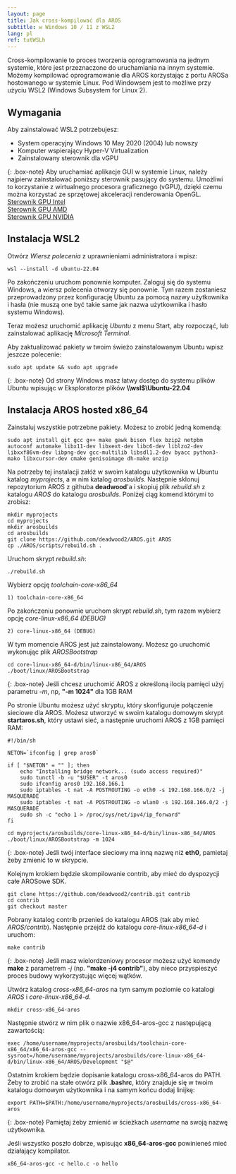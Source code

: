 ```yaml
---
layout: page
title: Jak cross-kompilować dla AROS
subtitle: w Windows 10 / 11 z WSL2
lang: pl
ref: tutWSLh
---
```


Cross-kompilowanie to proces tworzenia oprogramowania na jednym systemie, które jest przeznaczone do uruchamiania na innym systemie. Możemy kompilować oprogramowanie dla AROS korzystając z portu AROSa hostowanego w systemie Linux. Pod Windowsem jest to możliwe przy użyciu WSL2 (Windows Subsystem for Linux 2).

## Wymagania

Aby zainstalować WSL2 potrzebujesz:
- System operacyjny Windows 10 May 2020 (2004) lub nowszy
- Komputer wspierający Hyper-V Virtualization
- Zainstalowany sterownik dla vGPU

{: .box-note}
Aby uruchamiać aplikacje GUI w systemie Linux, należy najpierw zainstalować poniższy sterownik pasujący do systemu. Umożliwi to korzystanie z wirtualnego 
procesora graficznego (vGPU), dzięki czemu można korzystać ze sprzętowej akceleracji renderowania OpenGL.  
[Sterownik GPU Intel](https://www.intel.com/content/www/us/en/download/19344/intel-graphics-windows-dch-drivers.html)  
[Sterownik GPU AMD](https://www.amd.com/en/support)  
[Sterownik GPU NVIDIA](https://www.nvidia.com/Download/index.aspx?lang=en-us)  
  
## Instalacja WSL2

Otwórz *Wiersz polecenia* z uprawnieniami administratora i wpisz:
```
wsl --install -d ubuntu-22.04
```
Po zakończeniu uruchom ponownie komputer. Zaloguj się do systemu Windows, a wiersz polecenia otworzy się ponownie. Tym razem zostaniesz przeprowadzony przez konfigurację Ubuntu za pomocą nazwy użytkownika i hasła (nie muszą one być takie same jak nazwa użytkownika i hasło systemu Windows).

Teraz możesz uruchomić aplikację *Ubuntu* z menu Start, aby rozpocząć, lub zainstalować aplikację *Microsoft Terminal*.

Aby zaktualizować pakiety w twoim świeżo zainstalowanym Ubuntu wpisz jeszcze polecenie:
```
sudo apt update && sudo apt upgrade
```

{: .box-note}
Od strony Windows masz łatwy dostęp do systemu plików Ubuntu wpisując w Eksploratorze plików **\\\wsl$\Ubuntu-22.04**

## Instalacja AROS hosted x86_64

Zainstaluj wszystkie potrzebne pakiety. Możesz to zrobić jedną komendą:
```
sudo apt install git gcc g++ make gawk bison flex bzip2 netpbm autoconf automake libx11-dev libxext-dev libc6-dev liblzo2-dev libxxf86vm-dev libpng-dev gcc-multilib libsdl1.2-dev byacc python3-mako libxcursor-dev cmake genisoimage dh-make unzip
```
Na potrzeby tej instalacji załóż w swoim katalogu użytkownika w Ubuntu katalog *myprojects*, a w nim katalog *arosbuilds*. Następnie sklonuj repozytorium AROS z githuba **deadwood**'a i skopiuj plik *rebuild.sh* z katalogu *AROS* do katalogu *arosbuilds*. Poniżej ciąg komend którymi to zrobisz:

```
mkdir myprojects
cd myprojects
mkdir arosbuilds
cd arosbuilds
git clone https://github.com/deadwood2/AROS.git AROS
cp ./AROS/scripts/rebuild.sh .
```
Uruchom skrypt *rebuild.sh*:
```
./rebuild.sh
```
Wybierz opcję *toolchain-core-x86_64*
```
1) toolchain-core-x86_64
```
Po zakończeniu ponownie uruchom skrypt *rebuild.sh*, tym razem wybierz opcję *core-linux-x86_64 (DEBUG)*
```
2) core-linux-x86_64 (DEBUG)
```
W tym momencie AROS jest już zainstalowany. Możesz go uruchomić wykonując plik *AROSBootstrap*
```
cd core-linux-x86_64-d/bin/linux-x86_64/AROS
./boot/linux/AROSBootstrap
```

{: .box-note}
Jeśli chcesz uruchomić AROS z określoną ilocią pamięci użyj parametru *-m*, np, **"-m 1024"** dla 1GB RAM

Po stronie Ubuntu możesz użyć skryptu, który skonfiguruje połączenie sieciowe dla AROS. Możesz utworzyć w swoim katalogu domowym skrypt **startaros.sh**, który ustawi sieć, a następnie uruchomi AROS z 1GB pamięci RAM:

```
#!/bin/sh

NETON=`ifconfig | grep aros0`

if [ "$NETON" = "" ]; then
    echo "Installing bridge network... (sudo access required)"
    sudo tunctl -b -u "$USER" -t aros0
    sudo ifconfig aros0 192.168.166.1
    sudo iptables -t nat -A POSTROUTING -o eth0 -s 192.168.166.0/2 -j MASQUERADE
    sudo iptables -t nat -A POSTROUTING -o wlan0 -s 192.168.166.0/2 -j MASQUERADE
    sudo sh -c "echo 1 > /proc/sys/net/ipv4/ip_forward"
fi

cd myprojects/arosbuilds/core-linux-x86_64-d/bin/linux-x86_64/AROS
./boot/linux/AROSBootstrap -m 1024
```

{: .box-note}
Jeśli twój interface sieciowy ma inną nazwę niż **eth0**, pamietaj żeby zmienić to w skrypcie.

Kolejnym krokiem będzie skompilowanie contrib, aby mieć do dyspozycji całe AROSowe SDK.

```
git clone https://github.com/deadwood2/contrib.git contrib
cd contrib
git checkout master
```

Pobrany katalog contrib przenieś do katalogu AROS (tak aby mieć *AROS/contrib*). Następnie przejdź do katalogu *core-linux-x86_64-d* i uruchom:
```
make contrib
```

{: .box-note}
Jeśli masz wielordzeniowy procesor możesz użyć komendy **make** z parametrem *-j* (np. **"make -j4 contrib"**), aby nieco przyspieszyć proces budowy wykorzystując więcej wątków.

Utwórz katalog *cross-x86_64-aros* na tym samym poziomie co katalogi *AROS* i *core-linux-x86_64-d*.
```
mkdir cross-x86_64-aros
```
Następnie stwórz w nim plik o nazwie x86_64-aros-gcc z następującą zawartością:
```
exec /home/username/myprojects/arosbuilds/toolchain-core-x86_64/x86_64-aros-gcc --sysroot=/home/username/myprojects/arosbuilds/core-linux-x86_64-d/bin/linux-x86_64/AROS/Development "$@"
```
Ostatnim krokiem będzie dopisanie katalogu cross-x86_64-aros do PATH. Żeby to zrobić na stałe otwórz plik **.bashrc**, który znajduje się w twoim katalogu domowym użytkownika i na samym końcu dodaj linijkę:

```
export PATH=$PATH:/home/username/myprojects/arosbuilds/cross-x86_64-aros
```

{: .box-note}
Pamiętaj żeby zmienić w ścieżkach *username* na swoją nazwę użytkownika.

Jeśli wszystko poszło dobrze, wpisując **x86_64-aros-gcc** powinieneś mieć działający kompilator.
```
x86_64-aros-gcc -c hello.c -o hello
```
